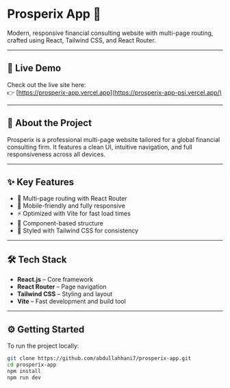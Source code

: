 # Prosperix App 💼

Modern, responsive financial consulting website with multi-page routing, crafted using React, Tailwind CSS, and React Router.

---

## 🔗 Live Demo

Check out the live site here:  
👉 [https://prosperix-app.vercel.app](https://prosperix-app-psi.vercel.app/)

---

## 📌 About the Project

Prosperix is a professional multi-page website tailored for a global financial consulting firm. It features a clean UI, intuitive navigation, and full responsiveness across all devices.

---

## ✨ Key Features

- 🧭 Multi-page routing with React Router
- 📱 Mobile-friendly and fully responsive
- ⚡ Optimized with Vite for fast load times
- 🧩 Component-based structure
- 🎨 Styled with Tailwind CSS for consistency

---

## 🛠️ Tech Stack

- **React.js** – Core framework
- **React Router** – Page navigation
- **Tailwind CSS** – Styling and layout
- **Vite** – Fast development and build tool

---

## ⚙️ Getting Started

To run the project locally:

```bash
git clone https://github.com/abdullahhani7/prosperix-app.git
cd prosperix-app
npm install
npm run dev
